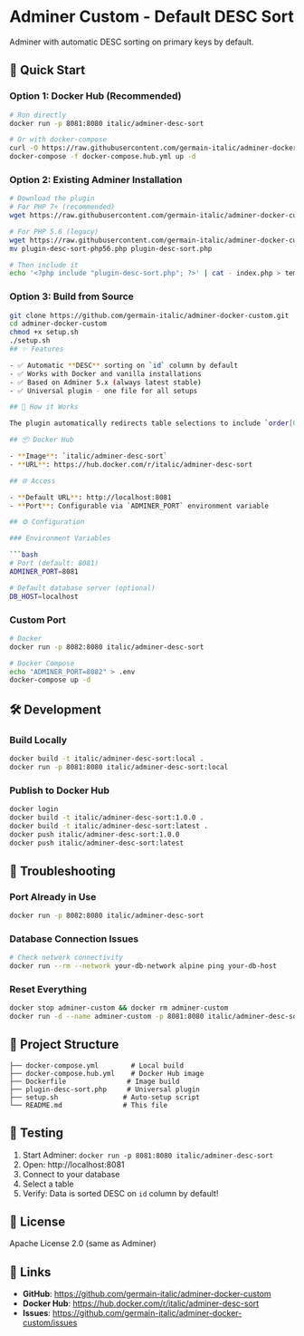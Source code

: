 # Adminer Custom - Default DESC Sort

Adminer with automatic DESC sorting on primary keys by default.

## 🚀 Quick Start

### Option 1: Docker Hub (Recommended)

```bash
# Run directly
docker run -p 8081:8080 italic/adminer-desc-sort

# Or with docker-compose
curl -O https://raw.githubusercontent.com/germain-italic/adminer-docker-custom/master/docker-compose.hub.yml
docker-compose -f docker-compose.hub.yml up -d
```

### Option 2: Existing Adminer Installation

```bash
# Download the plugin
# For PHP 7+ (recommended)
wget https://raw.githubusercontent.com/germain-italic/adminer-docker-custom/master/plugin-desc-sort.php

# For PHP 5.6 (legacy)
wget https://raw.githubusercontent.com/germain-italic/adminer-docker-custom/master/plugin-desc-sort-php56.php
mv plugin-desc-sort-php56.php plugin-desc-sort.php

# Then include it
echo '<?php include "plugin-desc-sort.php"; ?>' | cat - index.php > temp && mv temp index.php
```

### Option 3: Build from Source

```bash
git clone https://github.com/germain-italic/adminer-docker-custom.git
cd adminer-docker-custom
chmod +x setup.sh
./setup.sh
## ✨ Features

- ✅ Automatic **DESC** sorting on `id` column by default
- ✅ Works with Docker and vanilla installations
- ✅ Based on Adminer 5.x (always latest stable)
- ✅ Universal plugin - one file for all setups

## 🔧 How it Works

The plugin automatically redirects table selections to include `order[0]=id&desc[0]=1` when no sorting is specified.

## 📦 Docker Hub

- **Image**: `italic/adminer-desc-sort`
- **URL**: https://hub.docker.com/r/italic/adminer-desc-sort

## 🌐 Access

- **Default URL**: http://localhost:8081
- **Port**: Configurable via `ADMINER_PORT` environment variable

## ⚙️ Configuration

### Environment Variables

```bash
# Port (default: 8081)
ADMINER_PORT=8081

# Default database server (optional)
DB_HOST=localhost
```

### Custom Port

```bash
# Docker
docker run -p 8082:8080 italic/adminer-desc-sort

# Docker Compose
echo "ADMINER_PORT=8082" > .env
docker-compose up -d
```

## 🛠️ Development

### Build Locally

```bash
docker build -t italic/adminer-desc-sort:local .
docker run -p 8081:8080 italic/adminer-desc-sort:local
```

### Publish to Docker Hub

```bash
docker login
docker build -t italic/adminer-desc-sort:1.0.0 .
docker build -t italic/adminer-desc-sort:latest .
docker push italic/adminer-desc-sort:1.0.0
docker push italic/adminer-desc-sort:latest
```

## 🔧 Troubleshooting

### Port Already in Use
```bash
docker run -p 8082:8080 italic/adminer-desc-sort
```

### Database Connection Issues
```bash
# Check network connectivity
docker run --rm --network your-db-network alpine ping your-db-host
```

### Reset Everything
```bash
docker stop adminer-custom && docker rm adminer-custom
docker run -d --name adminer-custom -p 8081:8080 italic/adminer-desc-sort
```

## 📁 Project Structure

```
├── docker-compose.yml        # Local build
├── docker-compose.hub.yml    # Docker Hub image
├── Dockerfile               # Image build
├── plugin-desc-sort.php     # Universal plugin
├── setup.sh                # Auto-setup script
└── README.md               # This file
```

## 🧪 Testing

1. Start Adminer: `docker run -p 8081:8080 italic/adminer-desc-sort`
2. Open: http://localhost:8081
3. Connect to your database
4. Select a table
5. Verify: Data is sorted DESC on `id` column by default!

## 📄 License

Apache License 2.0 (same as Adminer)

## 🔗 Links

- **GitHub**: https://github.com/germain-italic/adminer-docker-custom
- **Docker Hub**: https://hub.docker.com/r/italic/adminer-desc-sort
- **Issues**: https://github.com/germain-italic/adminer-docker-custom/issues